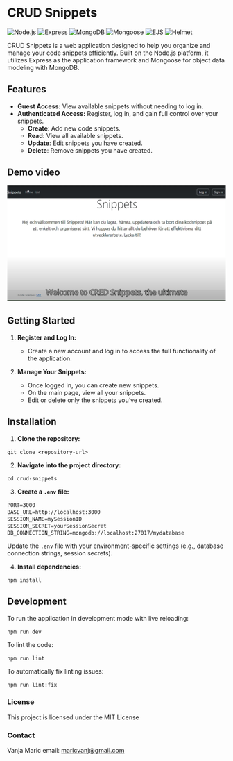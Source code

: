 # CRUD Snippets

![Node.js](https://img.shields.io/badge/Node.js-339933?logo=node.js&logoColor=white)
![Express](https://img.shields.io/badge/Express.js-000000?logo=express&logoColor=white)
![MongoDB](https://img.shields.io/badge/MongoDB-47A248?logo=mongodb&logoColor=white)
![Mongoose](https://img.shields.io/badge/Mongoose-880000?logo=mongoose&logoColor=white)
![EJS](https://img.shields.io/badge/EJS-3B8BEB?logo=ejs&logoColor=white)
![Helmet](https://img.shields.io/badge/Helmet-00A3E0?logo=helmet&logoColor=white)

CRUD Snippets is a web application designed to help you organize and manage your code snippets efficiently. Built on the Node.js platform, it utilizes Express as the application framework and Mongoose for object data modeling with MongoDB.

## Features

- **Guest Access:** View available snippets without needing to log in.
- **Authenticated Access:** Register, log in, and gain full control over your snippets.
  - **Create**: Add new code snippets.
  - **Read**: View all available snippets.
  - **Update**: Edit snippets you have created.
  - **Delete**: Remove snippets you have created.

## Demo video
[![Videotitel](./src/images/demoimg.png)](https://www.youtube.com/watch?v=PYpPo7TkbHw)

## Getting Started

1. **Register and Log In:**
   - Create a new account and log in to access the full functionality of the application.

2. **Manage Your Snippets:**
   - Once logged in, you can create new snippets.
   - On the main page, view all your snippets.
   - Edit or delete only the snippets you’ve created.

## Installation

1. **Clone the repository:**
```
git clone <repository-url>
```

2. **Navigate into the project directory:**
```
cd crud-snippets
```

3. **Create a `.env` file:**
  ```
PORT=3000
BASE_URL=http://localhost:3000
SESSION_NAME=mySessionID
SESSION_SECRET=yourSessionSecret
DB_CONNECTION_STRING=mongodb://localhost:27017/mydatabase
```
Update the `.env` file with your environment-specific settings (e.g., database connection strings, session secrets).


4. **Install dependencies:**
```
npm install
```


## Development

To run the application in development mode with live reloading:

```
npm run dev
```

To lint the code:
```
npm run lint
```

To automatically fix linting issues:
```
npm run lint:fix
```

### License
This project is licensed under the MIT License

### Contact
Vanja Maric
email: maricvanj@gmail.com